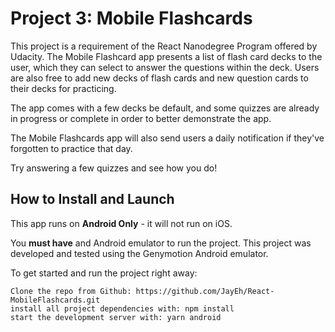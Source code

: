 # Project 3: Mobile Flashcards

This project is a requirement of the React Nanodegree Program offered by Udacity. The Mobile Flashcard app presents a list of flash card decks to the user, which they can select to answer the questions within the deck.
Users are also free to add new decks of flash cards and new question cards to their decks for practicing. 

The app comes with a few decks be default, and some quizzes are already in progress or complete in order to better demonstrate the app.

The Mobile Flashcards app will also send users a daily notification if they've forgotten to practice that day.

Try answering a few quizzes and see how you do!

## How to Install and Launch

This app runs on **Android Only** - it will not run on iOS.

You **must have** and Android emulator to run the project. This project was developed and tested using the Genymotion Android emulator.

To get started and run the project right away:

    Clone the repo from Github: https://github.com/JayEh/React-MobileFlashcards.git
    install all project dependencies with: npm install
    start the development server with: yarn android
